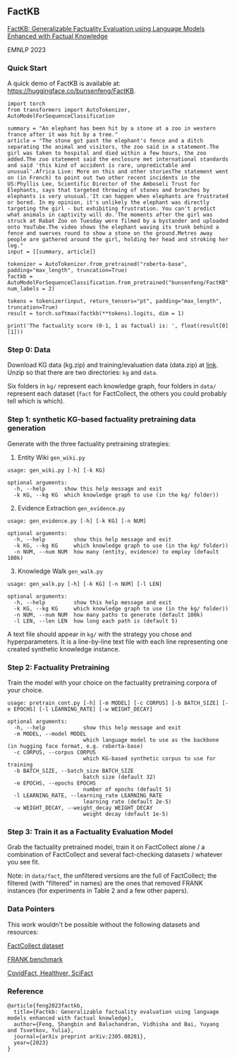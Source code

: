 ## FactKB

[FactKB: Generalizable Factuality Evaluation using Language Models Enhanced with Factual Knowledge](https://arxiv.org/abs/2305.08281)

EMNLP 2023

### Quick Start

A quick demo of FactKB is available at: https://huggingface.co/bunsenfeng/FactKB.

```
import torch
from transformers import AutoTokenizer, AutoModelForSequenceClassification

summary = "An elephant has been hit by a stone at a zoo in western france after it was hit by a tree."
article = "The stone got past the elephant's fence and a ditch separating the animal and visitors, the zoo said in a statement.The girl was taken to hospital and died within a few hours, the zoo added.The zoo statement said the enclosure met international standards and said 'this kind of accident is rare, unpredictable and unusual'.Africa Live: More on this and other storiesThe statement went on (in French) to point out two other recent incidents in the US:Phyllis Lee, Scientific Director of the Amboseli Trust for Elephants, says that targeted throwing of stones and branches by elephants is very unusual.'It can happen when elephants are frustrated or bored. In my opinion, it's unlikely the elephant was directly targeting the girl - but exhibiting frustration. You can't predict what animals in captivity will do.'The moments after the girl was struck at Rabat Zoo on Tuesday were filmed by a bystander and uploaded onto YouTube.The video shows the elephant waving its trunk behind a fence and swerves round to show a stone on the ground.Metres away people are gathered around the girl, holding her head and stroking her leg."
input = [[summary, article]]

tokenizer = AutoTokenizer.from_pretrained("roberta-base", padding="max_length", truncation=True)
factkb = AutoModelForSequenceClassification.from_pretrained("bunsenfeng/FactKB", num_labels = 2)

tokens = tokenizer(input, return_tensors="pt", padding="max_length", truncation=True)
result = torch.softmax(factkb(**tokens).logits, dim = 1)

print('The factuality score (0-1, 1 as factual) is: ', float(result[0][1]))
```

### Step 0: Data

Download KG data (kg.zip) and training/evaluation data (data.zip) at [link](https://drive.google.com/drive/folders/1xjXTeBV3ijHE4bfqUyBf_68OsCWgOBwG?usp=sharing). Unzip so that there are two directories: `kg` and `data`.

Six folders in `kg/` represent each knowledge graph, four folders in `data/` represent each dataset (`fact` for FactCollect, the others you could probably tell which is which).

### Step 1: synthetic KG-based factuality pretraining data generation

Generate with the three factuality pretraining strategies:

1) Entity Wiki `gen_wiki.py`

```
usage: gen_wiki.py [-h] [-k KG]

optional arguments:
  -h, --help      show this help message and exit
  -k KG, --kg KG  which knowledge graph to use (in the kg/ folder))
```

2) Evidence Extraction `gen_evidence.py`

```
usage: gen_evidence.py [-h] [-k KG] [-n NUM]

optional arguments:
  -h, --help         show this help message and exit
  -k KG, --kg KG     which knowledge graph to use (in the kg/ folder))
  -n NUM, --num NUM  how many (entity, evidence) to employ (default 100k)
```

3) Knowledge Walk `gen_walk.py`

```
usage: gen_walk.py [-h] [-k KG] [-n NUM] [-l LEN]

optional arguments:
  -h, --help         show this help message and exit
  -k KG, --kg KG     which knowledge graph to use (in the kg/ folder))
  -n NUM, --num NUM  how many paths to generate (default 100k)
  -l LEN, --len LEN  how long each path is (default 5)
```

A text file should appear in `kg/` with the strategy you chose and hyperparameters. It is a line-by-line text file with each line representing one created synthetic knowledge instance.

### Step 2: Factuality Pretraining

Train the model with your choice on the factuality pretraining corpora of your choice.

```
usage: pretrain_cont.py [-h] [-m MODEL] [-c CORPUS] [-b BATCH_SIZE] [-e EPOCHS] [-l LEARNING_RATE] [-w WEIGHT_DECAY]

optional arguments:
  -h, --help            show this help message and exit
  -m MODEL, --model MODEL
                        which language model to use as the backbone (in hugging face format, e.g. roberta-base)
  -c CORPUS, --corpus CORPUS
                        which KG-based synthetic corpus to use for training
  -b BATCH_SIZE, --batch_size BATCH_SIZE
                        batch size (default 32)
  -e EPOCHS, --epochs EPOCHS
                        number of epochs (default 5)
  -l LEARNING_RATE, --learning_rate LEARNING_RATE
                        learning rate (default 2e-5)
  -w WEIGHT_DECAY, --weight_decay WEIGHT_DECAY
                        weight decay (default 1e-5)
```

### Step 3: Train it as a Factuality Evaluation Model

Grab the factuality pretrained model, train it on FactCollect alone / a combination of FactCollect and several fact-checking datasets / whatever you see fit.

Note: in `data/fact`, the unfiltered versions are the full of FactCollect; the filtered (with "filtered" in names) are the ones that removed FRANK instances (for experiments in Table 2 and a few other papers).

### Data Pointers

This work wouldn't be possible without the following datasets and resources:

[FactCollect dataset](https://aclanthology.org/2022.naacl-main.236/)

[FRANK benchmark](https://arxiv.org/abs/2104.13346)

[CovidFact, Healthver, SciFact](https://arxiv.org/abs/2112.01640)

### Reference

```
@article{feng2023factkb,
  title={Factkb: Generalizable factuality evaluation using language models enhanced with factual knowledge},
  author={Feng, Shangbin and Balachandran, Vidhisha and Bai, Yuyang and Tsvetkov, Yulia},
  journal={arXiv preprint arXiv:2305.08281},
  year={2023}
}
```
